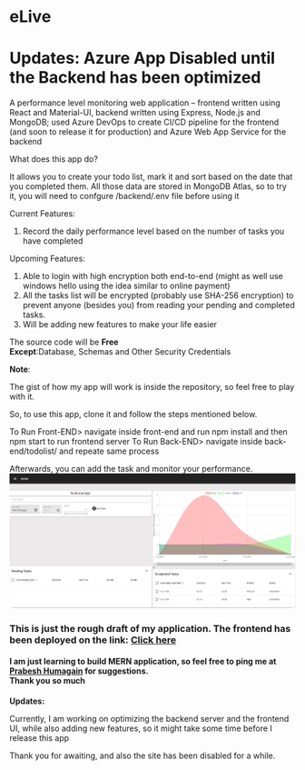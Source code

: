 # eLive 
# Updates: Azure App Disabled until the Backend has been optimized 
A performance level monitoring web application – frontend written using React and Material-UI, backend written using Express, Node.js and MongoDB; used Azure DevOps to create CI/CD pipeline for the frontend (and soon to release it for production) and Azure Web App Service for the backend 

What does this app do?

It allows you to create your todo list, mark it and sort based on the date that you completed them. All those data are stored in MongoDB Atlas, so to try it, you will need to confgure /backend/.env file before using it

Current Features:
1. Record the daily performance level based on the number of tasks you have completed 

Upcoming Features:
1. Able to login with high encryption both end-to-end (might as well use windows hello using the idea similar to online payment)
2. All the tasks list will be encrypted (probably use SHA-256 encryption) to prevent anyone (besides you) from reading your pending and completed tasks.
3. Will be adding new features to make your life easier

<p>The source code will be <strong> Free</strong><br/><strong>Except</strong>:Database, Schemas and Other Security Credentials 


<strong>Note</strong>:

The gist of how my app will work is inside the repository, so feel free to play with it. 

So, to use this app, clone it and follow the steps mentioned below.

To Run Front-END>
                navigate inside front-end and run npm install and then npm start to run frontend server
To Run Back-END>
                navigate inside back-end/todolist/ and repeate same process
                
Afterwards, you can add the task and monitor your performance.
<img src="https://github.com/hprabesh/eLive/blob/master/Capture.JPG" alt="Project Image">

<h3>This is just the rough draft of my application. The frontend has been deployed on the link: <a href="https://prabeshapp.azurewebsites.net///" target="_blank">Click here</a></h3>
<h4>I am just learning to build MERN application, so feel free to ping me at <a href="mailto:humagain.prabesh@outlook.com">Prabesh Humagain</a> for suggestions. <br/>Thank you so much</h4>

<Strong>Updates:</strong><p>Currently, I am working on optimizing the backend server and the frontend UI, while also adding new features, so it might take some time before I release this app</p>
<p> Thank you for awaiting, and also the site has been disabled for a while. </p>

